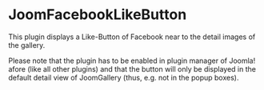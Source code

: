 # JoomFacebookLikeButton
This plugin displays a Like-Button of Facebook near to the detail images of the gallery.

Please note that the plugin has to be enabled in plugin manager of Joomla! afore (like all other plugins) and that the button will only be displayed in the default detail view of JoomGallery (thus, e.g. not in the popup boxes).

